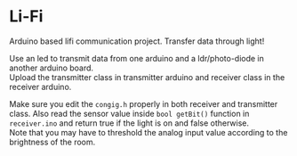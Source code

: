 # Li-Fi
Arduino based lifi communication project. Transfer data through light!  

Use an led to transmit data from one arduino and a ldr/photo-diode in another arduino board.  
Upload the transmitter class in transmitter arduino and receiver class in the receiver arduino.  
  
Make sure you edit the `congig.h` properly in both receiver and transmitter class. Also read the sensor value inside `bool getBit()` function in `receiver.ino` and return true if the light is on and false otherwise.  
Note that you may have to threshold the analog input value according to the brightness of the room.